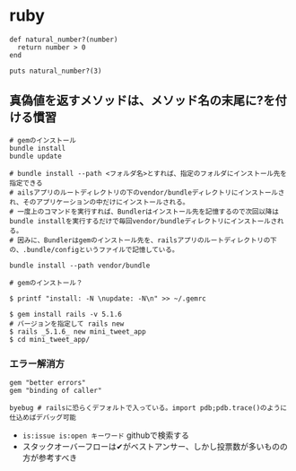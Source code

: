 # ruby

```
def natural_number?(number)
  return number > 0
end

puts natural_number?(3) 
```

## 真偽値を返すメソッドは、メソッド名の末尾に?を付ける慣習

```
# gemのインストール
bundle install
bundle update

# bundle install --path <フォルダ名>とすれば、指定のフォルダにインストール先を指定できる
# ailsアプリのルートディレクトリの下のvendor/bundleディレクトリにインストールされ、そのアプリケーションの中だけにインストールされる。
# 一度上のコマンドを実行すれば、Bundlerはインストール先を記憶するので次回以降はbundle installを実行するだけで毎回vendor/bundleディレクトリにインストールされる。
# 因みに、Bundlerはgemのインストール先を、railsアプリのルートディレクトリの下の、.bundle/configというファイルで記憶している。

bundle install --path vendor/bundle
```

```
# gemのインストール？

$ printf "install: -N \nupdate: -N\n" >> ~/.gemrc

$ gem install rails -v 5.1.6
# バージョンを指定して rails new
$ rails _5.1.6_ new mini_tweet_app
$ cd mini_tweet_app/

```

### エラー解消方

```
gem "better errors"
gem "binding of caller"

byebug # railsに恐らくデフォルトで入っている。import pdb;pdb.trace()のように仕込めばデバッグ可能
```

* `is:issue is:open キーワード` githubで検索する
* スタックオーバーフローは✔がベストアンサー、しかし投票数が多いものの方が参考すべき
